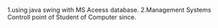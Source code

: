 
1.using java swing with MS Aceess database.
2.Management Systems Controll point of Student of Computer since.

